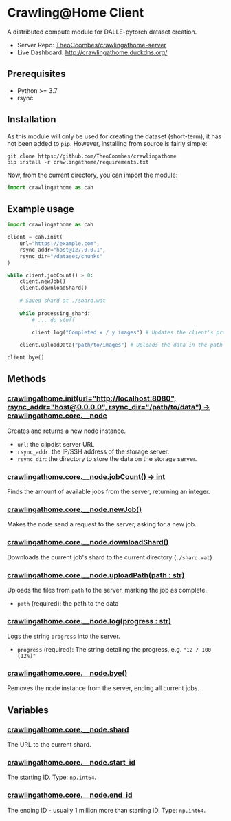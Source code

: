 # Crawling@Home Client
A distributed compute module for DALLE-pytorch dataset creation.
* Server Repo: [TheoCoombes/crawlingathome-server](https://github.com/TheoCoombes/crawlingathome-server)
* Live Dashboard: http://crawlingathome.duckdns.org/

## Prerequisites
* Python >= 3.7
* rsync

## Installation
As this module will only be used for creating the dataset (short-term), it has not been added to `pip`. However, installing from source is fairly simple:
```
git clone https://github.com/TheoCoombes/crawlingathome
pip install -r crawlingathome/requirements.txt
```
Now, from the current directory, you can import the module:
```py
import crawlingathome as cah
```

## Example usage
```py
import crawlingathome as cah

client = cah.init(
    url="https://example.com",
    rsync_addr="host@127.0.0.1",
    rsync_dir="/dataset/chunks"
)

while client.jobCount() > 0:
    client.newJob()
    client.downloadShard()
    
    # Saved shard at ./shard.wat
    
    while processing_shard:
        # ... do stuff

        client.log("Completed x / y images") # Updates the client's progress to the server
    
    client.uploadData("path/to/images") # Uploads the data in the path and marks the job as complete

client.bye()
```

## Methods

### [crawlingathome.init(url="http://localhost:8080", rsync_addr="host@0.0.0.0", rsync_dir="/path/to/data") -> crawlingathome.core.__node](https://github.com/TheoCoombes/clipdist/blob/main/core.py#L12)
Creates and returns a new node instance.
* `url`: the clipdist server URL
* `rsync_addr`: the IP/SSH address of the storage server.
* `rsync_dir`: the directory to store the data on the storage server.

### [crawlingathome.core.__node.jobCount() -> int](https://github.com/TheoCoombes/clipdist/blob/main/core.py#L39)
Finds the amount of available jobs from the server, returning an integer.

### [crawlingathome.core.__node.newJob()](https://github.com/TheoCoombes/clipdist/blob/main/core.py#L55)
Makes the node send a request to the server, asking for a new job.

### [crawlingathome.core.__node.downloadShard()](https://github.com/TheoCoombes/clipdist/blob/main/core.py#L74)
Downloads the current job's shard to the current directory (`./shard.wat`)

### [crawlingathome.core.__node.uploadPath(path : str)](https://github.com/TheoCoombes/clipdist/blob/main/core.py#L96)
Uploads the files from `path` to the server, marking the job as complete.
* `path` (required): the path to the data

### [crawlingathome.core.__node.log(progress : str)](https://github.com/TheoCoombes/clipdist/blob/main/core.py#L120)
Logs the string `progress` into the server.
* `progress` (required): The string detailing the progress, e.g. `"12 / 100 (12%)"`

### [crawlingathome.core.__node.bye()](https://github.com/TheoCoombes/clipdist/blob/main/core.py#L134)
Removes the node instance from the server, ending all current jobs.

## Variables

### [crawlingathome.core.__node.shard](https://github.com/TheoCoombes/crawlingathome/blob/main/core.py#L68)
The URL to the current shard.

### [crawlingathome.core.__node.start_id](https://github.com/TheoCoombes/crawlingathome/blob/main/core.py#L69)
The starting ID. Type: `np.int64`.

### [crawlingathome.core.__node.end_id](https://github.com/TheoCoombes/crawlingathome/blob/main/core.py#L69)
The ending ID - usually 1 million more than starting ID. Type: `np.int64`.
